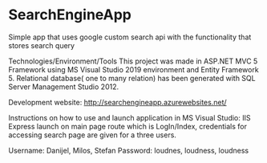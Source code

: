 # SearchEngineApp
Simple app that uses google custom search api with the functionality that stores search query

Technologies/Environment/Tools
This project was made in ASP.NET MVC 5 Framework using MS Visual Studio 2019 environment and Entity Framework 5.
Relational database( one to many relation) has been generated with SQL Server Management Studio 2012.

Development website: http://searchengineapp.azurewebsites.net/

Instructions on how to use and launch application in MS Visual Studio:
IIS Express launch on main page route which is LogIn/Index, credentials for accessing search page are given for a three users.

Username: Danijel, Milos, Stefan     Password:  loudnes, loudness, loudness   
